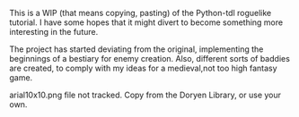  This is a WIP (that means copying, pasting) of the Python-tdl roguelike 
tutorial. I have some hopes that it might  divert  to  become  something
more interesting in the future.

 The project has  started  deviating from the original, implementing the 
beginnings  of  a bestiary for enemy creation. Also, different sorts  of
baddies are created, to comply with my ideas for a medieval,not too high
fantasy game.

arial10x10.png file not tracked. Copy from the  Doryen  Library,  or use
your own.
